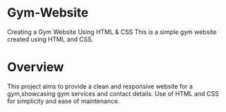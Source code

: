 # Gym-Website
Creating a Gym Website Using HTML &amp; CSS
This is a simple gym website created using HTML and CSS.

# Overview
This project aims to provide a clean and responsive website for a gym,showcasing gym services and contact details.
Use of HTML and CSS for simplicity and ease of maintenance.
